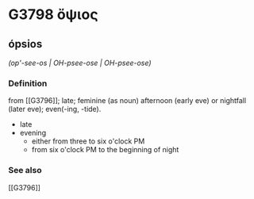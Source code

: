 # G3798 ὄψιος

## ópsios

_(op'-see-os | OH-psee-ose | OH-psee-ose)_

### Definition

from [[G3796]]; late; feminine (as noun) afternoon (early eve) or nightfall (later eve); even(-ing, -tide).

- late
- evening
  - either from three to six o'clock PM
  - from six o'clock PM to the beginning of night

### See also

[[G3796]]

